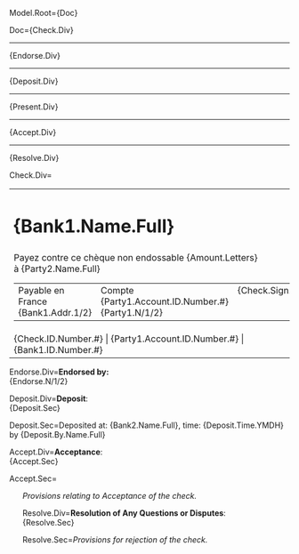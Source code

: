 Model.Root={Doc}

Doc={Check.Div}<hr>{Endorse.Div}<hr>{Deposit.Div}<hr>{Present.Div}<hr>{Accept.Div}<hr>{Resolve.Div}

Check.Div=<table><tr><td><h1>{Bank1.Name.Full}</h1></td><td></td><td></td></tr><tr><td>Payez contre ce chèque non endossable {Amount.Letters}<br> à {Party2.Name.Full}<br><table><tr><td valign="top">Payable en France<br>{Bank1.Addr.1/2}</td><td valign="top">Compte <br>{Party1.Account.ID.Number.#}<br>{Party1.N/1/2}</td><td valign="top">{Check.Sign.City}</td></tr></table></td><td></td><td>€ {Amount.#}<br>{Check.Sign.YMD}<br><br>{Party1.Sign.Name.Full}</td></tr><tr><td>{Check.ID.Number.#} | {Party1.Account.ID.Number.#} | {Bank1.ID.Number.#}</td></tr></table>

Endorse.Div=<b>Endorsed by:</b><br> {Endorse.N/1/2}

Deposit.Div=<b>Deposit</b>:<br> {Deposit.Sec}

Deposit.Sec=Deposited at: {Bank2.Name.Full}, time: {Deposit.Time.YMDH} by {Deposit.By.Name.Full}

Accept.Div=<b>Acceptance</b>:<br>{Accept.Sec}

Accept.Sec=<ol><i>Provisions relating to Acceptance of the check.</i>

Resolve.Div=<b>Resolution of Any Questions or Disputes</b>:<br>{Resolve.Sec}

Resolve.Sec=<i>Provisions for rejection of the check.</i>